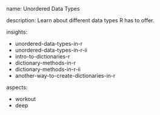 name: Unordered Data Types

description: Learn about different data types R has to offer.

insights:
  - unordered-data-types-in-r
  - unordered-data-types-in-r-ii
  - intro-to-dictionaries-r
  - dictionary-methods-in-r
  - dictionary-methods-in-r-ii
  - another-way-to-create-dictionaries-in-r


aspects:
  - workout
  - deep